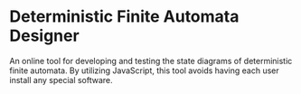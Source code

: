 # Deterministic Finite Automata Designer
An online tool for developing and testing the state diagrams of deterministic finite automata. By utilizing JavaScript, this tool avoids having each user install any special software.
